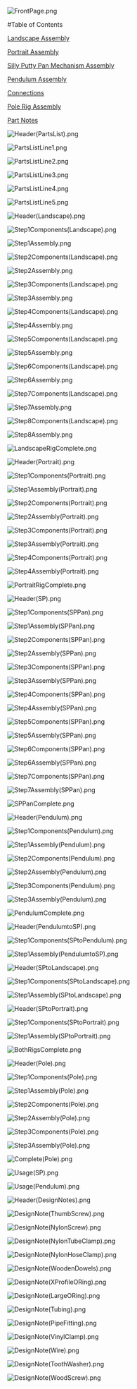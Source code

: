 
![FrontPage.png](/Assembly_Guide_Pictures/FrontPage.png)

#Table of Contents

[Landscape Assembly](/Assembly_Guide_Pictures/Header(Landscape).png)

[Portrait Assembly](/Assembly_Guide_Pictures/Header(Portrait).png)

[Silly Putty Pan Mechanism Assembly](/Assembly_Guide_Pictures/Header(SP).png)

[Pendulum Assembly](/Assembly_Guide_Pictures/Header(Pendulum).png)

[Connections](/Assembly_Guide_Pictures/Header(PendulumtoSP).png)

[Pole Rig Assembly](/Assembly_Guide_Pictures/Header(Pole).png)

[Part Notes](/Asssembly_Guide_Pictures/Header(DesignNotes).png)

![Header(PartsList).png](/Assembly_Guide_Pictures/Header(PartsList).png)


![PartsListLine1.png](/Assembly_Guide_Pictures/PartsListLine1.png)


![PartsListLine2.png](/Assembly_Guide_Pictures/PartsListLine2.png)


![PartsListLine3.png](/Assembly_Guide_Pictures/PartsListLine3.png)


![PartsListLine4.png](/Assembly_Guide_Pictures/PartsListLine4.png)


![PartsListLine5.png](/Assembly_Guide_Pictures/PartsListLine5.png)


![Header(Landscape).png](/Assembly_Guide_Pictures/Header(Landscape).png)



![Step1Components(Landscape).png](/Assembly_Guide_Pictures/Step1Components(Landscape).png)




![Step1Assembly.png](/Assembly_Guide_Pictures/Step1Assembly.png)



![Step2Components(Landscape).png](/Assembly_Guide_Pictures/Step2Components(Landscape).png)





![Step2Assembly.png](/Assembly_Guide_Pictures/Step2Assembly.png)



![Step3Components(Landscape).png](/Assembly_Guide_Pictures/Step3Components(Landscape).png)




![Step3Assembly.png](/Assembly_Guide_Pictures/Step3Assembly.png)





![Step4Components(Landscape).png](/Assembly_Guide_Pictures/Step4Components(Landscape).png)



![Step4Assembly.png](/Assembly_Guide_Pictures/Step4Assembly.png)



![Step5Components(Landscape).png](/Assembly_Guide_Pictures/Step5Components(Landscape).png)




![Step5Assembly.png](/Assembly_Guide_Pictures/Step5Assembly.png)





![Step6Components(Landscape).png](/Assembly_Guide_Pictures/Step6Components(Landscape).png)





![Step6Assembly.png](/Assembly_Guide_Pictures/Step6Assembly.png)



![Step7Components(Landscape).png](/Assembly_Guide_Pictures/Step7Components(Landscape).png)




![Step7Assembly.png](/Assembly_Guide_Pictures/Step7Assembly.png)



![Step8Components(Landscape).png](/Assembly_Guide_Pictures/Step8Components(Landscape).png)



![Step8Assembly.png](/Assembly_Guide_Pictures/Step8Assembly.png)


![LandscapeRigComplete.png](/Assembly_Guide_Pictures/LandscapeRigComplete.png)


![Header(Portrait).png](/Assembly_Guide_Pictures/Header(Portrait).png)


![Step1Components(Portrait).png](/Assembly_Guide_Pictures/Step1Components(Portrait).png)


![Step1Assembly(Portrait).png](/Assembly_Guide_Pictures/Step1Assembly(Portrait).png)


![Step2Components(Portrait).png](/Assembly_Guide_Pictures/Step2Components(Portrait).png)


![Step2Assembly(Portrait).png](/Assembly_Guide_Pictures/Step2Assembly(Portrait).png)


![Step3Components(Portrait).png](/Assembly_Guide_Pictures/Step3Components(Portrait).png)


![Step3Assembly(Portrait).png](/Assembly_Guide_Pictures/Step3Assembly(Portrait).png)


![Step4Components(Portrait).png](/Assembly_Guide_Pictures/Step4Components(Portrait).png)


![Step4Assembly(Portrait).png](/Assembly_Guide_Pictures/Step4Assembly(Portrait).png)


![PortraitRigComplete.png](/Assembly_Guide_Pictures/PortraitRigComplete.png)


![Header(SP).png](/Assembly_Guide_Pictures/Header(SP).png)


![Step1Components(SPPan).png](/Assembly_Guide_Pictures/Step1Components(SPPan).png)


![Step1Assembly(SPPan).png](/Assembly_Guide_Pictures/Step1Assembly(SPPan).png)


![Step2Components(SPPan).png](/Assembly_Guide_Pictures/Step2Components(SPPan).png)


![Step2Assembly(SPPan).png](/Assembly_Guide_Pictures/Step2Assembly(SPPan).png)


![Step3Components(SPPan).png](/Assembly_Guide_Pictures/Step3Components(SPPan).png)


![Step3Assembly(SPPan).png](/Assembly_Guide_Pictures/Step3Assembly(SPPan).png)


![Step4Components(SPPan).png](/Assembly_Guide_Pictures/Step4Components(SPPan).png)


![Step4Assembly(SPPan).png](/Assembly_Guide_Pictures/Step4Assembly(SPPan).png)


![Step5Components(SPPan).png](/Assembly_Guide_Pictures/Step5Components(SPPan).png)


![Step5Assembly(SPPan).png](/Assembly_Guide_Pictures/Step5Assembly(SPPan).png)


![Step6Components(SPPan).png](/Assembly_Guide_Pictures/Step6Components(SPPan).png)


![Step6Assembly(SPPan).png](/Assembly_Guide_Pictures/Step6Assembly(SPPan).png)


![Step7Components(SPPan).png](/Assembly_Guide_Pictures/Step7Components(SPPan).png)


![Step7Assembly(SPPan).png](/Assembly_Guide_Pictures/Step7Assembly(SPPan).png)


![SPPanComplete.png](/Assembly_Guide_Pictures/SPPanComplete.png)



![Header(Pendulum).png](/Assembly_Guide_Pictures/Header(Pendulum).png)



![Step1Components(Pendulum).png](/Assembly_Guide_Pictures/Step1Components(Pendulum).png)


![Step1Assembly(Pendulum).png](/Assembly_Guide_Pictures/Step1Assembly(Pendulum).png)


![Step2Components(Pendulum).png](/Assembly_Guide_Pictures/Step2Components(Pendulum).png)


![Step2Assembly(Pendulum).png](/Assembly_Guide_Pictures/Step2Assembly(Pendulum).png)


![Step3Components(Pendulum).png](/Assembly_Guide_Pictures/Step3Components(Pendulum).png)


![Step3Assembly(Pendulum).png](/Assembly_Guide_Pictures/Step3Assembly(Pendulum).png)

![PendulumComplete.png](/Assembly_Guide_Pictures/PendulumComplete.png)


![Header(PendulumtoSP).png](/Assembly_Guide_Pictures/Header(PendulumtoSP).png)


![Step1Components(SPtoPendulum).png](/Assembly_Guide_Pictures/Step1Components(SPtoPendulum).png)


![Step1Assembly(PendulumtoSP).png](/Assembly_Guide_Pictures/Step1Assembly(PendulumtoSP).png)


![Header(SPtoLandscape).png](/Assembly_Guide_Pictures/Header(SPtoLandscape).png)

![Step1Components(SPtoLandscape).png](/Assembly_Guide_Pictures/Step1Components(SPtoLandscape).png)


![Step1Assembly(SPtoLandscape).png](/Assembly_Guide_Pictures/Step1Assembly(SPtoLandscape).png)


![Header(SPtoPortrait).png](/Assembly_Guide_Pictures/Header(SPtoPortrait).png)


![Step1Components(SPtoPortrait).png](/Assembly_Guide_Pictures/Step1Components(SPtoPortrait).png)


![Step1Assembly(SPtoPortrait).png](/Assembly_Guide_Pictures/Step1Assembly(SPtoPortrait).png)


![BothRigsComplete.png](/Assembly_Guide_Pictures/BothRigsComplete.png)

![Header(Pole).png](/Assembly_Guide_Pictures/Header(Pole).png)

![Step1Components(Pole).png](/Assembly_Guide_Pictures/Step1Components(Pole).png)

![Step1Assembly(Pole).png](/Assembly_Guide_Pictures/Step1Assembly(Pole).png)

![Step2Components(Pole).png](/Assembly_Guide_Pictures/Step2Components(Pole).png)

![Step2Assembly(Pole).png](/Assembly_Guide_Pictures/Step2Assembly(Pole).png)

![Step3Components(Pole).png](/Assembly_Guide_Pictures/Step3Components(Pole).png)

![Step3Assembly(Pole).png](/Assembly_Guide_Pictures/Step3Assembly(Pole).png)

![Complete(Pole).png](/Assembly_Guide_Pictures/Complete(Pole).png)

![Usage(SP).png](/Assembly_Guide_Pictures/Usage(SP).png)

![Usage(Pendulum).png](/Assembly_Guide_Pictures/Usage(Pendulum).png)

![Header(DesignNotes).png](/Assembly_Guide_Pictures/Header(DesignNotes).png)

![DesignNote(ThumbScrew).png](/Assembly_Guide_Pictures/DesignNote(ThumbScrew).png)

![DesignNote(NylonScrew).png](/Assembly_Guide_Pictures/DesignNote(NylonScrew).png)

![DesignNote(NylonTubeClamp).png](/Assembly_Guide_Pictures/DesignNote(NylonTubeClamp).png)

![DesignNote(NylonHoseClamp).png](/Assembly_Guide_Pictures/DesignNote(NylonHoseClamp).png)

![DesignNote(WoodenDowels).png](/Assembly_Guide_Pictures/DesignNote(WoodenDowels).png)

![DesignNote(XProfileORing).png](/Assembly_Guide_Pictures/DesignNote(XProfileORing).png)

![DesignNote(LargeORing).png](/Assembly_Guide_Pictures/DesignNote(LargeORing).png)

![DesignNote(Tubing).png](/Assembly_Guide_Pictures/DesignNote(Tubing).png)

![DesignNote(PipeFitting).png](/Assembly_Guide_Pictures/DesignNote(PipeFitting).png)

![DesignNote(VinylClamp).png](/Assembly_Guide_Pictures/DesignNote(VinylClamp).png)

![DesignNote(Wire).png](/Assembly_Guide_Pictures/DesignNote(Wire).png)

![DesignNote(ToothWasher).png](/Assembly_Guide_Pictures/DesignNote(ToothWasher).png)

![DesignNote(WoodScrew).png](/Assembly_Guide_Pictures/DesignNote(WoodScrew).png)


